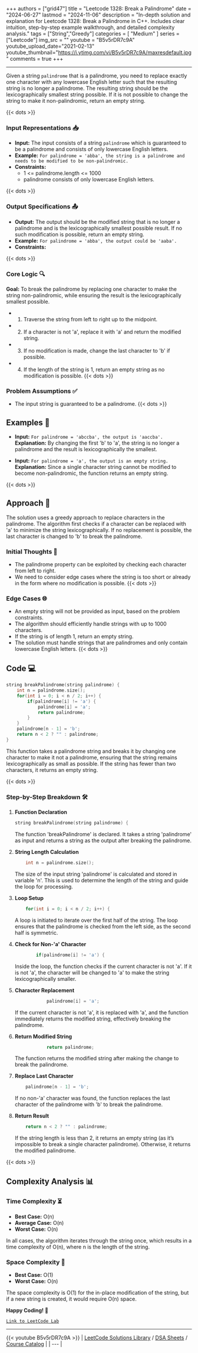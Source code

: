 
+++
authors = ["grid47"]
title = "Leetcode 1328: Break a Palindrome"
date = "2024-06-27"
lastmod = "2024-11-06"
description = "In-depth solution and explanation for Leetcode 1328: Break a Palindrome in C++. Includes clear intuition, step-by-step example walkthrough, and detailed complexity analysis."
tags = ["String","Greedy"]
categories = [
    "Medium"
]
series = ["Leetcode"]
img_src = ""
youtube = "B5v5rDR7c9A"
youtube_upload_date="2021-02-13"
youtube_thumbnail="https://i.ytimg.com/vi/B5v5rDR7c9A/maxresdefault.jpg"
comments = true
+++



---
Given a string `palindrome` that is a palindrome, you need to replace exactly one character with any lowercase English letter such that the resulting string is no longer a palindrome. The resulting string should be the lexicographically smallest string possible. If it is not possible to change the string to make it non-palindromic, return an empty string.
<!--more-->
{{< dots >}}
### Input Representations 📥
- **Input:** The input consists of a string `palindrome` which is guaranteed to be a palindrome and consists of only lowercase English letters.
- **Example:** `For palindrome = 'abba', the string is a palindrome and needs to be modified to be non-palindromic.`
- **Constraints:**
	- 1 <= palindrome.length <= 1000
	- palindrome consists of only lowercase English letters.

{{< dots >}}
### Output Specifications 📤
- **Output:** The output should be the modified string that is no longer a palindrome and is the lexicographically smallest possible result. If no such modification is possible, return an empty string.
- **Example:** `For palindrome = 'abba', the output could be 'aaba'.`
- **Constraints:**

{{< dots >}}
### Core Logic 🔍
**Goal:** To break the palindrome by replacing one character to make the string non-palindromic, while ensuring the result is the lexicographically smallest possible.

- 1. Traverse the string from left to right up to the midpoint.
- 2. If a character is not 'a', replace it with 'a' and return the modified string.
- 3. If no modification is made, change the last character to 'b' if possible.
- 4. If the length of the string is 1, return an empty string as no modification is possible.
{{< dots >}}
### Problem Assumptions ✅
- The input string is guaranteed to be a palindrome.
{{< dots >}}
## Examples 🧩
- **Input:** `For palindrome = 'abccba', the output is 'aaccba'.`  \
  **Explanation:** By changing the first 'b' to 'a', the string is no longer a palindrome and the result is lexicographically the smallest.

- **Input:** `For palindrome = 'a', the output is an empty string.`  \
  **Explanation:** Since a single character string cannot be modified to become non-palindromic, the function returns an empty string.

{{< dots >}}
## Approach 🚀
The solution uses a greedy approach to replace characters in the palindrome. The algorithm first checks if a character can be replaced with 'a' to minimize the string lexicographically. If no replacement is possible, the last character is changed to 'b' to break the palindrome.

### Initial Thoughts 💭
- The palindrome property can be exploited by checking each character from left to right.
- We need to consider edge cases where the string is too short or already in the form where no modification is possible.
{{< dots >}}
### Edge Cases 🌐
- An empty string will not be provided as input, based on the problem constraints.
- The algorithm should efficiently handle strings with up to 1000 characters.
- If the string is of length 1, return an empty string.
- The solution must handle strings that are palindromes and only contain lowercase English letters.
{{< dots >}}
## Code 💻
```cpp
string breakPalindrome(string palindrome) {
    int n = palindrome.size();
    for(int i = 0; i < n / 2; i++) {
        if(palindrome[i] != 'a') {
            palindrome[i] = 'a';
            return palindrome;
        }
    }
    palindrome[n - 1] = 'b';
    return n < 2 ? "" : palindrome;
}
```

This function takes a palindrome string and breaks it by changing one character to make it not a palindrome, ensuring that the string remains lexicographically as small as possible. If the string has fewer than two characters, it returns an empty string.

{{< dots >}}
### Step-by-Step Breakdown 🛠️
1. **Function Declaration**
	```cpp
	string breakPalindrome(string palindrome) {
	```
	The function 'breakPalindrome' is declared. It takes a string 'palindrome' as input and returns a string as the output after breaking the palindrome.

2. **String Length Calculation**
	```cpp
	    int n = palindrome.size();
	```
	The size of the input string 'palindrome' is calculated and stored in variable 'n'. This is used to determine the length of the string and guide the loop for processing.

3. **Loop Setup**
	```cpp
	    for(int i = 0; i < n / 2; i++) {
	```
	A loop is initiated to iterate over the first half of the string. The loop ensures that the palindrome is checked from the left side, as the second half is symmetric.

4. **Check for Non-'a' Character**
	```cpp
	        if(palindrome[i] != 'a') {
	```
	Inside the loop, the function checks if the current character is not 'a'. If it is not 'a', the character will be changed to 'a' to make the string lexicographically smaller.

5. **Character Replacement**
	```cpp
	            palindrome[i] = 'a';
	```
	If the current character is not 'a', it is replaced with 'a', and the function immediately returns the modified string, effectively breaking the palindrome.

6. **Return Modified String**
	```cpp
	            return palindrome;
	```
	The function returns the modified string after making the change to break the palindrome.

7. **Replace Last Character**
	```cpp
	    palindrome[n - 1] = 'b';
	```
	If no non-'a' character was found, the function replaces the last character of the palindrome with 'b' to break the palindrome.

8. **Return Result**
	```cpp
	    return n < 2 ? "" : palindrome;
	```
	If the string length is less than 2, it returns an empty string (as it’s impossible to break a single character palindrome). Otherwise, it returns the modified palindrome.

{{< dots >}}
## Complexity Analysis 📊
### Time Complexity ⏳
- **Best Case:** O(n)
- **Average Case:** O(n)
- **Worst Case:** O(n)

In all cases, the algorithm iterates through the string once, which results in a time complexity of O(n), where n is the length of the string.

### Space Complexity 💾
- **Best Case:** O(1)
- **Worst Case:** O(n)

The space complexity is O(1) for the in-place modification of the string, but if a new string is created, it would require O(n) space.

**Happy Coding! 🎉**


[`Link to LeetCode Lab`](https://leetcode.com/problems/break-a-palindrome/description/)

---
{{< youtube B5v5rDR7c9A >}}
| [LeetCode Solutions Library](https://grid47.xyz/leetcode/) / [DSA Sheets](https://grid47.xyz/sheets/) / [Course Catalog](https://grid47.xyz/courses/) |
| --- |
